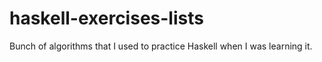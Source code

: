 # haskell-exercises-lists
Bunch of algorithms that I used to practice Haskell when I was learning it. 
